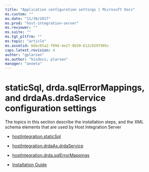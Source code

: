 ```yaml
---
title: "Application configuration settings | Microsoft Docs"
ms.custom: ""
ms.date: "11/30/2017"
ms.prod: "host-integration-server"
ms.reviewer: ""
ms.suite: ""
ms.tgt_pltfrm: ""
ms.topic: "article"
ms.assetid: 6dec01a2-f09d-4e27-8b50-612c9297905c
caps.latest.revision: 4
author: "gplarsen"
ms.author: "hisdocs; plarsen"
manager: "anneta"
---
```

# staticSql, drda.sqlErrorMappings, and drdaAs.drdaService configuration settings
The topics in this section describe the installation steps, and the XML schema elements that are used by Host Integration Server  
  
-   [hostIntegration.staticSql](../core/hostintegration-staticsql.md)  
  
-   [hostIntegration.drdaAs.drdaService](../core/hostintegration-drdaas-drdaservice.md)  
  
-   [hostIntegration.drda.sqlErrorMappings](../core/hostintegration-drda-sqlerrormappings.md)  
  
-   [Installation Guide](../install-and-config-guides/installation-guide1.md)